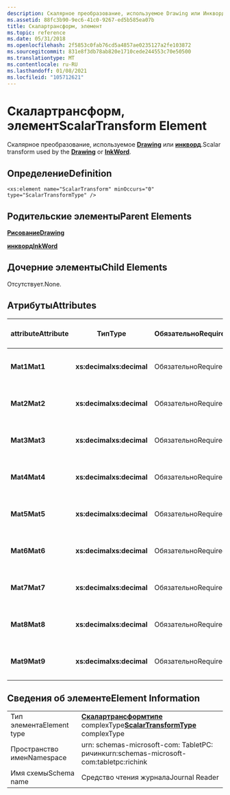 ```yaml
---
description: Скалярное преобразование, используемое Drawing или Инкворд.
ms.assetid: 88fc3b90-9ec6-41c0-9267-ed5b585ea07b
title: Скалартрансформ, элемент
ms.topic: reference
ms.date: 05/31/2018
ms.openlocfilehash: 2f5853c0fab76cd5a4857ae0235127a2fe103872
ms.sourcegitcommit: 831e8f3db78ab820e1710cede244553c70e50500
ms.translationtype: MT
ms.contentlocale: ru-RU
ms.lasthandoff: 01/08/2021
ms.locfileid: "105712621"
---
```

# <a name="scalartransform-element"></a><span data-ttu-id="568b8-103">Скалартрансформ, элемент</span><span class="sxs-lookup"><span data-stu-id="568b8-103">ScalarTransform Element</span></span>

<span data-ttu-id="568b8-104">Скалярное преобразование, используемое [**Drawing**](drawing-element.md) или [**инкворд**](inkword-element.md).</span><span class="sxs-lookup"><span data-stu-id="568b8-104">Scalar transform used by the [**Drawing**](drawing-element.md) or [**InkWord**](inkword-element.md).</span></span>

## <a name="definition"></a><span data-ttu-id="568b8-105">Определение</span><span class="sxs-lookup"><span data-stu-id="568b8-105">Definition</span></span>

``` syntax
<xs:element name="ScalarTransform" minOccurs="0" type="ScalarTransformType" />
```

## <a name="parent-elements"></a><span data-ttu-id="568b8-106">Родительские элементы</span><span class="sxs-lookup"><span data-stu-id="568b8-106">Parent Elements</span></span>

[<span data-ttu-id="568b8-107">**Рисование**</span><span class="sxs-lookup"><span data-stu-id="568b8-107">**Drawing**</span></span>](drawing-element.md)

[<span data-ttu-id="568b8-108">**инкворд**</span><span class="sxs-lookup"><span data-stu-id="568b8-108">**InkWord**</span></span>](inkword-element.md)

## <a name="child-elements"></a><span data-ttu-id="568b8-109">Дочерние элементы</span><span class="sxs-lookup"><span data-stu-id="568b8-109">Child Elements</span></span>

<span data-ttu-id="568b8-110">Отсутствует.</span><span class="sxs-lookup"><span data-stu-id="568b8-110">None.</span></span>

## <a name="attributes"></a><span data-ttu-id="568b8-111">Атрибуты</span><span class="sxs-lookup"><span data-stu-id="568b8-111">Attributes</span></span>



| <span data-ttu-id="568b8-112">attribute</span><span class="sxs-lookup"><span data-stu-id="568b8-112">Attribute</span></span> | <span data-ttu-id="568b8-113">Тип</span><span class="sxs-lookup"><span data-stu-id="568b8-113">Type</span></span>           | <span data-ttu-id="568b8-114">Обязательно</span><span class="sxs-lookup"><span data-stu-id="568b8-114">Required</span></span> | <span data-ttu-id="568b8-115">Описание</span><span class="sxs-lookup"><span data-stu-id="568b8-115">Description</span></span> | <span data-ttu-id="568b8-116">Возможные значения</span><span class="sxs-lookup"><span data-stu-id="568b8-116">Possible Values</span></span>     |
|-----------|----------------|----------|-------------|---------------------|
| <span data-ttu-id="568b8-117">**Mat1**</span><span class="sxs-lookup"><span data-stu-id="568b8-117">**Mat1**</span></span>  | <span data-ttu-id="568b8-118">**xs:decimal**</span><span class="sxs-lookup"><span data-stu-id="568b8-118">**xs:decimal**</span></span> | <span data-ttu-id="568b8-119">Обязательно</span><span class="sxs-lookup"><span data-stu-id="568b8-119">Required</span></span> |             | <span data-ttu-id="568b8-120">Любое десятичное число.</span><span class="sxs-lookup"><span data-stu-id="568b8-120">Any decimal number.</span></span> |
| <span data-ttu-id="568b8-121">**Mat2**</span><span class="sxs-lookup"><span data-stu-id="568b8-121">**Mat2**</span></span>  | <span data-ttu-id="568b8-122">**xs:decimal**</span><span class="sxs-lookup"><span data-stu-id="568b8-122">**xs:decimal**</span></span> | <span data-ttu-id="568b8-123">Обязательно</span><span class="sxs-lookup"><span data-stu-id="568b8-123">Required</span></span> |             | <span data-ttu-id="568b8-124">Любое десятичное число.</span><span class="sxs-lookup"><span data-stu-id="568b8-124">Any decimal number.</span></span> |
| <span data-ttu-id="568b8-125">**Mat3**</span><span class="sxs-lookup"><span data-stu-id="568b8-125">**Mat3**</span></span>  | <span data-ttu-id="568b8-126">**xs:decimal**</span><span class="sxs-lookup"><span data-stu-id="568b8-126">**xs:decimal**</span></span> | <span data-ttu-id="568b8-127">Обязательно</span><span class="sxs-lookup"><span data-stu-id="568b8-127">Required</span></span> |             | <span data-ttu-id="568b8-128">Любое десятичное число.</span><span class="sxs-lookup"><span data-stu-id="568b8-128">Any decimal number.</span></span> |
| <span data-ttu-id="568b8-129">**Mat4**</span><span class="sxs-lookup"><span data-stu-id="568b8-129">**Mat4**</span></span>  | <span data-ttu-id="568b8-130">**xs:decimal**</span><span class="sxs-lookup"><span data-stu-id="568b8-130">**xs:decimal**</span></span> | <span data-ttu-id="568b8-131">Обязательно</span><span class="sxs-lookup"><span data-stu-id="568b8-131">Required</span></span> |             | <span data-ttu-id="568b8-132">Любое десятичное число.</span><span class="sxs-lookup"><span data-stu-id="568b8-132">Any decimal number.</span></span> |
| <span data-ttu-id="568b8-133">**Mat5**</span><span class="sxs-lookup"><span data-stu-id="568b8-133">**Mat5**</span></span>  | <span data-ttu-id="568b8-134">**xs:decimal**</span><span class="sxs-lookup"><span data-stu-id="568b8-134">**xs:decimal**</span></span> | <span data-ttu-id="568b8-135">Обязательно</span><span class="sxs-lookup"><span data-stu-id="568b8-135">Required</span></span> |             | <span data-ttu-id="568b8-136">Любое десятичное число.</span><span class="sxs-lookup"><span data-stu-id="568b8-136">Any decimal number.</span></span> |
| <span data-ttu-id="568b8-137">**Mat6**</span><span class="sxs-lookup"><span data-stu-id="568b8-137">**Mat6**</span></span>  | <span data-ttu-id="568b8-138">**xs:decimal**</span><span class="sxs-lookup"><span data-stu-id="568b8-138">**xs:decimal**</span></span> | <span data-ttu-id="568b8-139">Обязательно</span><span class="sxs-lookup"><span data-stu-id="568b8-139">Required</span></span> |             | <span data-ttu-id="568b8-140">Любое десятичное число.</span><span class="sxs-lookup"><span data-stu-id="568b8-140">Any decimal number.</span></span> |
| <span data-ttu-id="568b8-141">**Mat7**</span><span class="sxs-lookup"><span data-stu-id="568b8-141">**Mat7**</span></span>  | <span data-ttu-id="568b8-142">**xs:decimal**</span><span class="sxs-lookup"><span data-stu-id="568b8-142">**xs:decimal**</span></span> | <span data-ttu-id="568b8-143">Обязательно</span><span class="sxs-lookup"><span data-stu-id="568b8-143">Required</span></span> |             | <span data-ttu-id="568b8-144">Любое десятичное число.</span><span class="sxs-lookup"><span data-stu-id="568b8-144">Any decimal number.</span></span> |
| <span data-ttu-id="568b8-145">**Mat8**</span><span class="sxs-lookup"><span data-stu-id="568b8-145">**Mat8**</span></span>  | <span data-ttu-id="568b8-146">**xs:decimal**</span><span class="sxs-lookup"><span data-stu-id="568b8-146">**xs:decimal**</span></span> | <span data-ttu-id="568b8-147">Обязательно</span><span class="sxs-lookup"><span data-stu-id="568b8-147">Required</span></span> |             | <span data-ttu-id="568b8-148">Любое десятичное число.</span><span class="sxs-lookup"><span data-stu-id="568b8-148">Any decimal number.</span></span> |
| <span data-ttu-id="568b8-149">**Mat9**</span><span class="sxs-lookup"><span data-stu-id="568b8-149">**Mat9**</span></span>  | <span data-ttu-id="568b8-150">**xs:decimal**</span><span class="sxs-lookup"><span data-stu-id="568b8-150">**xs:decimal**</span></span> | <span data-ttu-id="568b8-151">Обязательно</span><span class="sxs-lookup"><span data-stu-id="568b8-151">Required</span></span> |             | <span data-ttu-id="568b8-152">Любое десятичное число.</span><span class="sxs-lookup"><span data-stu-id="568b8-152">Any decimal number.</span></span> |



 

## <a name="element-information"></a><span data-ttu-id="568b8-153">Сведения об элементе</span><span class="sxs-lookup"><span data-stu-id="568b8-153">Element Information</span></span>



|              |                                                                             |
|--------------|-----------------------------------------------------------------------------|
| <span data-ttu-id="568b8-154">Тип элемента</span><span class="sxs-lookup"><span data-stu-id="568b8-154">Element type</span></span> | <span data-ttu-id="568b8-155">[**Скалартрансформтипе**](scalartransformtype-complex-type.md) complexType</span><span class="sxs-lookup"><span data-stu-id="568b8-155">[**ScalarTransformType**](scalartransformtype-complex-type.md) complexType</span></span> |
| <span data-ttu-id="568b8-156">Пространство имен</span><span class="sxs-lookup"><span data-stu-id="568b8-156">Namespace</span></span>    | <span data-ttu-id="568b8-157">urn: schemas-microsoft-com: TabletPC: ричинк</span><span class="sxs-lookup"><span data-stu-id="568b8-157">urn:schemas-microsoft-com:tabletpc:richink</span></span>                                  |
| <span data-ttu-id="568b8-158">Имя схемы</span><span class="sxs-lookup"><span data-stu-id="568b8-158">Schema name</span></span>  | <span data-ttu-id="568b8-159">Средство чтения журнала</span><span class="sxs-lookup"><span data-stu-id="568b8-159">Journal Reader</span></span>                                                              |



 

 

 



